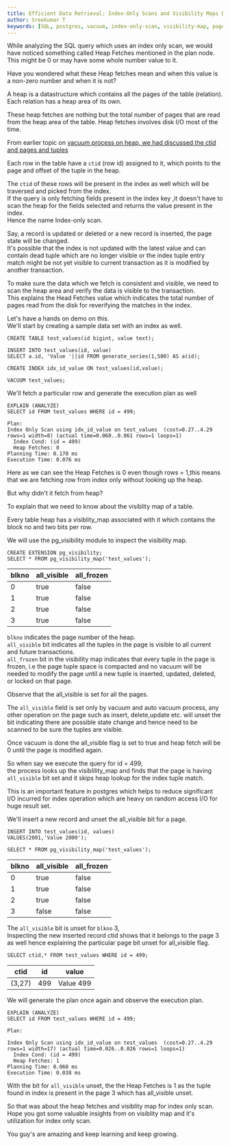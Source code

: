 ```yaml
---
title: Efficient Data Retrieval; Index-Only Scans and Visibility Maps Demystified
author: Sreekumar T
keywords: [SQL, postgres, vacuum, index-only-scan, visibility-map, page, row, rowid, heap, ctid, postgres, transaction, tuples, query-plan,table, heap-fetches]
---
```


While analyzing the SQL query which uses an index only scan, we would have noticed something called Heap Fetches mentioned in the plan node.  
This might be 0 or may have some whole number value to it.

Have you wondered what these Heap fetches mean and when this value is a non-zero number and when it is not?  

A heap is a datastructure which contains all the pages of the table (relation).
Each relation has a heap area of its own.  

These heap fetches are nothing but the total number of pages that are read from the heap area of the table.
Heap fetches involves disk I/O most of the time.

From earlier topic on 
<a href="https://glegshot.github.io/case/article?case=postgres/pg1"> vacuum process on heap, we had discussed the ctid and pages and tuples</a>

Each row in the table have a ```ctid``` (row id) assigned to it, which points to the page and offset of the tuple in the heap.  

The ```ctid``` of these rows will be present in the index as well which will be traversed and picked from the index.  
If the  query is only fetching fields present in the index key ,it doesn't have to scan the heap for the fields selected and returns the value present in the index.  
Hence the name Index-only scan.  

Say, a record is updated or deleted or a new record is inserted, the page state will be changed.  
It's possible that the index is not updated with the latest value and can contain dead tuple which are no longer visible or the index tuple entry match might be not yet visible to current transaction as it is modified by another transaction.


To make sure the data which we fetch is consistent and visible, we need to scan the heap area and verify the data is visible to the transaction.   
This explains the Head Fetches value which indicates the total number of pages read from the disk for reverifying the matches in the index.

Let's have a hands on demo on this.  
We'll start by creating a sample data set with an index as well.


```
CREATE TABLE test_values(id bigint, value text);  

INSERT INTO test_values(id, value)   
SELECT a.id, 'Value '||id FROM generate_series(1,500) AS a(id);  

CREATE INDEX idx_id_value ON test_values(id,value);  

VACUUM test_values;  
```

We'll fetch a particular row and generate the execution plan as well  

```
EXPLAIN (ANALYZE)  
SELECT id FROM test_values WHERE id = 499;  

Plan:  
Index Only Scan using idx_id_value on test_values  (cost=0.27..4.29 rows=1 width=8) (actual time=0.060..0.061 rows=1 loops=1)  
  Index Cond: (id = 499)  
  Heap Fetches: 0  
Planning Time: 0.170 ms  
Execution Time: 0.076 ms  
```

Here as we can see the Heap Fetches is 0 even though rows = 1,this means that we are fetching row from index only without looking up the heap.  

But why didn't it fetch from heap?  

To explain that we need to know about the visiblity map of a table.  

Every table heap has a visiblity_map associated with it which contains the block no and two bits per row.  

We will use the pg_visibility module to inspect the visibility map.  


```
CREATE EXTENSION pg_visibility;  
SELECT * FROM pg_visibility_map('test_values');
```

| blkno        | all_visible          | all_frozen       |
| ------------ | -------------------- | ---------------- |
| 0            | true                 | false            |
| 1            | true                 | false            |
| 2            | true                 | false            |
| 3            | true                 | false            |


```blkno``` indicates the page number of the heap.  
```all_visible``` bit indicates all the tuples in the page is visible to all current and future transactions.  
```all_frozen``` bit in the visibility map indicates that every tuple in the page is frozen, i.e the page tuple space is compacted and no vacuum will be needed to modify the page until a new  tuple is inserted, updated, deleted, or locked on that page.  

Observe that the all_visible is set for all the pages.

The ```all_visible``` field is set only by vacuum and auto vacuum process, any other operation on the page such as insert, delete,update etc. will unset the bit indicating there are possible state change and hence need to be scanned to be sure the tuples are visible.

Once vacuum is done the all_visible flag is set to true and heap fetch will be 0 until the page is modified again.

So when say we execute the query for id = 499,  
the process looks up the visiblility_map and finds that the page is having ```all_visible``` bit set and it skips heap lookup for the index tuple match.

This is an important feature in postgres which helps to reduce significant I/O incurred for index operation which are heavy on random access I/O for huge result set.

We'll insert a new record and unset the all_visible bit for a page.

```
INSERT INTO test_values(id, values)  
VALUES(2001,'Value 2000');

SELECT * FROM pg_visibility_map('test_values');
```

| blkno        | all_visible          | all_frozen       |
| ------------ | -------------------- | ---------------- |
| 0            | true                 | false            |
| 1            | true                 | false            |
| 2            | true                 | false            |
| 3            | false                | false            |

The ```all_visible``` bit is unset for ```blkno``` 3,  
Inspecting the new inserted record ctid shows that it belongs to the page 3 as well hence explaining the particular page bit unset for all_visible flag.  

```
SELECT ctid,* FROM test_values WHERE id = 499;
```

| ctid         | id            | value         |
| ------------ | ------------- | ------------- |
| (3,27)       | 499           | Value 499     |

We will generate the plan once again and observe the execution plan.

```
EXPLAIN (ANALYZE)  
SELECT id FROM test_values WHERE id = 499;  

Plan:  

Index Only Scan using idx_id_value on test_values  (cost=0.27..4.29 rows=1 width=17) (actual time=0.026..0.026 rows=1 loops=1)  
  Index Cond: (id = 499)  
  Heap Fetches: 1  
Planning Time: 0.060 ms  
Execution Time: 0.038 ms  
```

With the bit for ```all_visible``` unset, the the Heap Fetches is 1 as the tuple found in index is present in the page 3 which has all_visible unset.

So that was about the heap fetches and visiblity map for index only scan.  
Hope you got some valuable insights from on visiblity map and it's utilization for index only scan.

You guy's are amazing and keep learning and keep growing.





